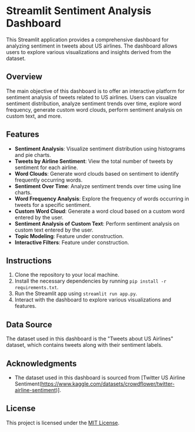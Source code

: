# Streamlit Sentiment Analysis Dashboard

This Streamlit application provides a comprehensive dashboard for analyzing sentiment in tweets about US airlines. The dashboard allows users to explore various visualizations and insights derived from the dataset.

## Overview

The main objective of this dashboard is to offer an interactive platform for sentiment analysis of tweets related to US airlines. Users can visualize sentiment distribution, analyze sentiment trends over time, explore word frequency, generate custom word clouds, perform sentiment analysis on custom text, and more.

## Features

- **Sentiment Analysis**: Visualize sentiment distribution using histograms and pie charts.
- **Tweets by Airline Sentiment**: View the total number of tweets by sentiment for each airline.
- **Word Clouds**: Generate word clouds based on sentiment to identify frequently occurring words.
- **Sentiment Over Time**: Analyze sentiment trends over time using line charts.
- **Word Frequency Analysis**: Explore the frequency of words occurring in tweets for a specific sentiment.
- **Custom Word Cloud**: Generate a word cloud based on a custom word entered by the user.
- **Sentiment Analysis of Custom Text**: Perform sentiment analysis on custom text entered by the user.
- **Topic Modeling**: Feature under construction.
- **Interactive Filters**: Feature under construction.

## Instructions

1. Clone the repository to your local machine.
2. Install the necessary dependencies by running `pip install -r requirements.txt`.
3. Run the Streamlit app using `streamlit run app.py`.
4. Interact with the dashboard to explore various visualizations and features.

## Data Source

The dataset used in this dashboard is the "Tweets about US Airlines" dataset, which contains tweets along with their sentiment labels.

## Acknowledgments

- The dataset used in this dashboard is sourced from [Twitter US Airline Sentiment(https://www.kaggle.com/datasets/crowdflower/twitter-airline-sentiment)].

## License

This project is licensed under the [MIT License](LICENSE).
